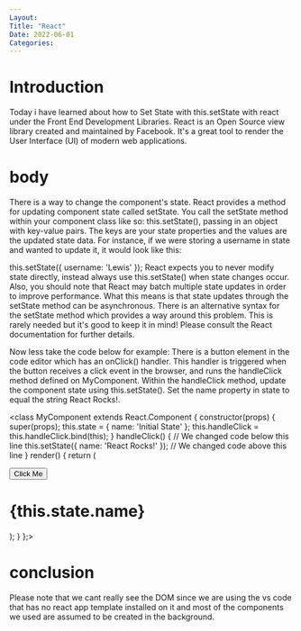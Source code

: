 ```yaml
---
Layout:
Title: "React"
Date: 2022-06-01
Categories:
---
```


# Introduction

Today i have learned about how to Set State with this.setState with react
under the Front End Development Libraries.
React is an Open Source view library created and maintained by Facebook. It's a 
great tool to render the User Interface
(UI) of modern web applications.

# body
There is a way to change the component's state. React provides a method for updating component state called setState. You call the setState method within your component class like so: this.setState(), passing in an object with key-value pairs. The keys are your state properties and the values are the updated state data. For instance, if we were storing a username in state and wanted to update it, it would look like this:

this.setState({
  username: 'Lewis'
});
React expects you to never modify state directly, instead always use this.setState() when state changes occur. Also, you should note that React may batch multiple state updates in order to improve performance. What this means is that state updates through the setState method can be asynchronous. There is an alternative syntax for the setState method which provides a way around this problem. This is rarely needed but it's good to keep it in mind! Please consult the React documentation for further details.

Now less take the code below for example:
There is a button element in the code editor which has an onClick() handler. This handler is triggered when the button receives a click event in the browser, and runs the handleClick method defined on MyComponent. Within the handleClick method, update the component state using this.setState(). Set the name property in state to equal the string React Rocks!.

<class MyComponent extends React.Component {
  constructor(props) {
    super(props);
    this.state = {
      name: 'Initial State'
    };
    this.handleClick = this.handleClick.bind(this);
  }
  handleClick() {
    // We changed code below this line
this.setState({
  name: 'React Rocks!'
});
    // We changed code above this line
  }
  render() {
    return (
      <div>
        <button onClick={this.handleClick}>Click Me</button>
        <h1>{this.state.name}</h1>
      </div>
    );
  }
};>

# conclusion
Please note that  we cant really see the DOM since we are using the 
vs code that has no react app template installed
on it and most of the components we used are assumed to be created in the background.
